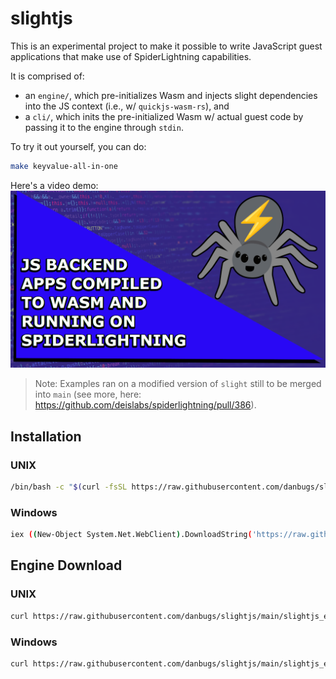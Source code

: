 # slightjs

This is an experimental project to make it possible to write JavaScript guest applications that make use of SpiderLightning capabilities.

It is comprised of:
- an `engine/`, which pre-initializes Wasm and injects slight dependencies into the JS context (i.e., w/ `quickjs-wasm-rs`), and
- a `cli/`, which inits the pre-initialized Wasm w/ actual guest code by passing it to the engine through `stdin`.

To try it out yourself, you can do: 
```bash
make keyvalue-all-in-one
```

Here's a video demo: [![youtube-thumbnail](./docs/imgs/slightjs_app_demo_thumbnail.png)](https://youtu.be/dTyx3UTJdUI)

> Note: Examples ran on a modified version of `slight` still to be merged into `main` (see more, here: https://github.com/deislabs/spiderlightning/pull/386).

## Installation

### UNIX

```sh
/bin/bash -c "$(curl -fsSL https://raw.githubusercontent.com/danbugs/slightjs/main/install.sh)"
```

### Windows

```sh
iex ((New-Object System.Net.WebClient).DownloadString('https://raw.githubusercontent.com/danbugs/slightjs/main/install.ps1'))
```

## Engine Download

### UNIX

```sh
curl https://raw.githubusercontent.com/danbugs/slightjs/main/slightjs_engine.wasm --output slightjs_engine.wasm
```

### Windows

```sh
curl https://raw.githubusercontent.com/danbugs/slightjs/main/slightjs_engine.wasm -O slightjs_engine.wasm
```